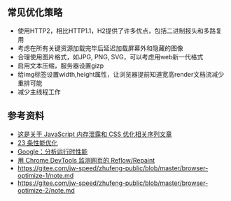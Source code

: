 ## 常见优化策略
- 使用HTTP2，相比HTTP1.1，H2提供了许多优点，包括二进制报头和多路复用
- 考虑在所有关键资源加载完毕后延迟加载屏幕外和隐藏的图像
- 合理使用图片格式，如JPG, PNG, SVG，可以考虑用web新一代格式
- 启用文本压缩，服务器设置gizp
- 给img标签设置width,height属性，让浏览器提前知道宽高render文档流减少重排可能
- 减少主线程工作


## 参考资料


- [这是关于 JavaScript 内存泄露和 CSS 优化相关序列文章](https://github.com/zhansingsong/js-leakage-patterns)
- [23 条性能优化](https://zhuanlan.zhihu.com/p/121056616)
- [Google：分析运行时性能](https://developers.google.com/web/tools/chrome-devtools/rendering-tools?hl=zh-cn)
- [用 Chrome DevTools 监测网页的 Reflow/Repaint](http://www.nowamagic.net/academy/detail/48110683)
- https://gitee.com/jw-speed/zhufeng-public/blob/master/browser-optimize-1/note.md
- https://gitee.com/jw-speed/zhufeng-public/blob/master/browser-optimize-2/note.md